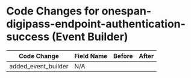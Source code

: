 # Code Changes for onespan-digipass-endpoint-authentication-success (Event Builder)

| Code Change | Field Name | Before | After |
|-------------|------------|--------|-------|
| added_event_builder | N/A |  |  |